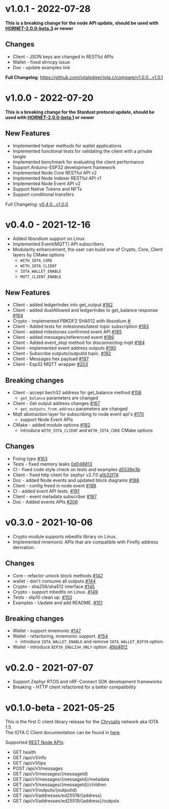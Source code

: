 # v1.0.1 - 2022-07-28

**This is a breaking change for the node API update, should be used with [HORNET-2.0.0-beta.3](https://github.com/iotaledger/hornet/releases/tag/v2.0.0-beta.3) or newer**

## Changes

- Client - JSON keys are changed in RESTful APIs
- Wallet - fixed strncpy issue
- Doc - update examples link

**Full Changelog**: https://github.com/iotaledger/iota.c/compare/v1.0.0...v1.0.1

# v1.0.0 - 2022-07-20

**This is a breaking change for the Stardust protocol update, should be used with [HORNET-2.0.0-beta.1](https://github.com/iotaledger/hornet/releases/tag/v2.0.0-beta.1) or newer**

## New Features

- Implemented helper methods for wallet applications
- Implemented functional tests for validating the client with a private tangle
- Implemented benchmark for evaluating the client performance
- Support Arduino-ESP32 development framework
- Implemented Node Core RESTful API v2
- Implemented Node Indexer RESTful API v1
- Implemented Node Event API v2
- Support Native Tokens and NFTs
- Support conditional transfers

Full Changelog: [v0.4.0...v1.0.0](https://github.com/iotaledger/iota.c/compare/v0.4.0...v1.0.0)

# v0.4.0 - 2021-12-16

- Added libsodium support on Linux
- Implemented Event(MQTT) API subscribers
- Modularity enhancement, the user can build one of Crypto, Core, Client layers by CMake options
  - `WITH_IOTA_CORE`
  - `WITH_IOTA_CLIENT`
  - `IOTA_WALLET_ENABLE`
  - `MQTT_CLIENT_ENABLE`

## New Features

- Client - added ledgerIndex into get_output [#162](https://github.com/iotaledger/iota.c/pull/162)
- Client - added dustAllowed and ledgerIndex to get_balance response [#164](https://github.com/iotaledger/iota.c/pull/164)
- Crypto - implemented PBKDF2 SHA512 with libsodium [#](https://github.com/iotaledger/iota.c/pull/165)
- Client - Added tests for milestones/latest topic subscription [#183](https://github.com/iotaledger/iota.c/pull/183)
- Client - added milestones confirmed event API [#185](https://github.com/iotaledger/iota.c/pull/185)
- Client - added messages/referenced event [#186](https://github.com/iotaledger/iota.c/pull/186)
- Client - Added event_stop method for disconnecting mqtt [#184](https://github.com/iotaledger/iota.c/pull/184)
- Client - implemented event address outputs [#190](https://github.com/iotaledger/iota.c/pull/190)
- Client - Subscribe outputs/outputId topic. [#192](https://github.com/iotaledger/iota.c/pull/192)
- Client - Messages hex payload [#197](https://github.com/iotaledger/iota.c/pull/197)
- Client - Esp32 MQTT wrapper [#203](https://github.com/iotaledger/iota.c/pull/203)

## Breaking changes

- Client - accept bech32 address for get_balance method [#158](https://github.com/iotaledger/iota.c/pull/158)
  - `get_balance` parameters are changed
- Client - Get output address changes [#167](https://github.com/iotaledger/iota.c/pull/167)
  - `get_outputs_from_address` parameters are changed
- Mqtt abstraction layer for subscribing to node event api's [#170](https://github.com/iotaledger/iota.c/pull/170)
  - support Node Event APIs
- CMake - added module options [#182](https://github.com/iotaledger/iota.c/pull/182)
  - introduce `WITH_IOTA_CLIENT` and `WITH_IOTA_CORE` CMake options

## Changes

- Fixing typo [#163](https://github.com/iotaledger/iota.c/pull/163)
- Tests - fixed memory leaks [0d048813](https://github.com/iotaledger/iota.c/commit/0d048813d53367eada2ab2c44b6623538c517595)
- CI - fixed code style check on tests and examples [d5538e3b](https://github.com/iotaledger/iota.c/commit/d5538e3bf8ccd6407681818b4f9e7de02f61ec95)
- Client - fixed http client for zephyr v2.7.0 [a1b32f74](https://github.com/iotaledger/iota.c/commit/a1b32f74d91e676c666e96b3a58fe093b8cf1f53)
- Doc - added Node events and updated block diagrams [#188](https://github.com/iotaledger/iota.c/pull/188)
- Client - config freed in node event [#189](https://github.com/iotaledger/iota.c/pull/189)
- CI - added event API tests. [#191](https://github.com/iotaledger/iota.c/pull/191)
- Client - event metadata subscriber [#187](https://github.com/iotaledger/iota.c/pull/187)
- Doc - Added events APIs [#206](https://github.com/iotaledger/iota.c/pull/206)

# v0.3.0 - 2021-10-06

- Crypto module supports mbedtls library on Linux.
- Implemented mnemonic APIs that are compatible with Firefly address derivation.

## Changes

- Core - refactor unlock block methods [#142](https://github.com/iotaledger/iota.c/pull/142)
- wallet - don't consume all outputs [#144](https://github.com/iotaledger/iota.c/pull/144)
- Crypto - sha256/sha512 interface [#145](https://github.com/iotaledger/iota.c/pull/145)
- Crypto - support mbedtls on Linux. [#149](https://github.com/iotaledger/iota.c/pull/149)
- Tests - slip10 clean up. [#150](https://github.com/iotaledger/iota.c/pull/150)
- Examples - Update and add README. [#151](https://github.com/iotaledger/iota.c/pull/151)

## Breaking changes

- Wallet - support mnemonic [#147](https://github.com/iotaledger/iota.c/pull/147)
- Wallet - refactoring, mnemonic support. [#154](https://github.com/iotaledger/iota.c/pull/154)
  - introduce `IOTA_WALLET_ENABLE` and remove `IOTA_WALLET_BIP39` option.
- Wallet - introduce `BIP39_ENGLISH_ONLY` option. [49d46f2](https://github.com/iotaledger/iota.c/commit/49d46f258da9f1af13f1c4b964a068f101b0ab15)

# v0.2.0 - 2021-07-07

- Support Zephyr RTOS and nRF-Connect SDK development frameworks
- Breaking - HTTP client refactored for a better compatibility

# v0.1.0-beta - 2021-05-25

This is the first C client library release for the [Chrysalis](https://chrysalis.docs.iota.org/introduction/what_is_chrysalis.html) network aka IOTA 1.5.  
The IOTA C Client documentation can be found in [here](https://iota-c-client.readthedocs.io/en/latest/index.html)

Supported [REST Node APIs](https://github.com/iotaledger/protocol-rfcs/pull/27):

- GET health
- GET /api/v1/info
- GET /api/v1/tips
- POST /api/v1/messages
- GET /api/v1/messages/{messageId}
- GET /api/v1/messages/{messageId}/metadata
- GET /api/v1/messages/{messageId}/children
- GET /api/v1/outputs/{outputId}
- GET /api/v1/addresses/ed25519/{address}
- GET /api/v1/addresses/ed25519/{address}/outputs

